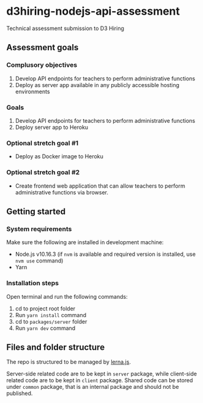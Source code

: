# d3hiring-nodejs-api-assessment
Technical assessment submission to D3 Hiring

## Assessment goals

### Complusory objectives

1. Develop API endpoints for teachers to perform administrative functions
2. Deploy as server app available in any publicly accessible hosting environments

### Goals

1. Develop API endpoints for teachers to perform administrative functions
2. Deploy server app to Heroku

### Optional stretch goal #1

- Deploy as Docker image to Heroku

### Optional stretch goal #2

- Create frontend web application that can allow teachers to perform administrative functions via browser.

## Getting started

### System requirements

Make sure the following are installed in development machine:

- Node.js v10.16.3 (if `nvm` is available and required version is installed, use `nvm use` command)
- Yarn

### Installation steps

Open terminal and run the following commands:

1. cd to project root folder
2. Run `yarn install` command
3. cd to `packages/server` folder
4. Run `yarn dev` command

## Files and folder structure

The repo is structured to be managed by [lerna.js](https://lerna.js.org/).

Server-side related code are to be kept in `server` package, while client-side related code are to be kept in `client` package. Shared code can be stored under `common` package, that is an internal package and should not be published.
